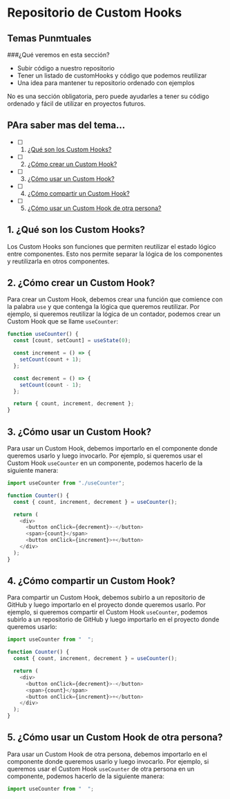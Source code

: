 # Repositorio de Custom Hooks

## Temas Punmtuales

###¿Qué veremos en esta sección?

- Subir código a nuestro repositorio
- Tener un listado de customHooks y código que podemos reutilizar
- Una idea para mantener tu repositorio ordenado con ejemplos

No es una sección obligatoria, pero puede ayudarles a tener su código ordenado y fácil de utilizar en proyectos futuros.

## PAra saber mas del tema...

- [ ] 1. [¿Qué son los Custom Hooks?](#1-qué-son-los-custom-hooks)
- [ ] 2. [¿Cómo crear un Custom Hook?](#2-cómo-crear-un-custom-hook)
- [ ] 3. [¿Cómo usar un Custom Hook?](#3-cómo-usar-un-custom-hook)
- [ ] 4. [¿Cómo compartir un Custom Hook?](#4-cómo-compartir-un-custom-hook)
- [ ] 5. [¿Cómo usar un Custom Hook de otra persona?](#5-cómo-usar-un-custom-hook-de-otra-persona)

## 1. ¿Qué son los Custom Hooks?

Los Custom Hooks son funciones que permiten reutilizar el estado lógico entre componentes. Esto nos permite separar la lógica de los componentes y reutilizarla en otros componentes.

## 2. ¿Cómo crear un Custom Hook?

Para crear un Custom Hook, debemos crear una función que comience con la palabra `use` y que contenga la lógica que queremos reutilizar. Por ejemplo, si queremos reutilizar la lógica de un contador, podemos crear un Custom Hook que se llame `useCounter`:

```js
function useCounter() {
  const [count, setCount] = useState(0);

  const increment = () => {
    setCount(count + 1);
  };

  const decrement = () => {
    setCount(count - 1);
  };

  return { count, increment, decrement };
}
```

## 3. ¿Cómo usar un Custom Hook?

Para usar un Custom Hook, debemos importarlo en el componente donde queremos usarlo y luego invocarlo. Por ejemplo, si queremos usar el Custom Hook `useCounter` en un componente, podemos hacerlo de la siguiente manera:

```js
import useCounter from "./useCounter";

function Counter() {
  const { count, increment, decrement } = useCounter();

  return (
    <div>
      <button onClick={decrement}>-</button>
      <span>{count}</span>
      <button onClick={increment}>+</button>
    </div>
  );
}
```

## 4. ¿Cómo compartir un Custom Hook?

Para compartir un Custom Hook, debemos subirlo a un repositorio de GitHub y luego importarlo en el proyecto donde queremos usarlo. Por ejemplo, si queremos compartir el Custom Hook `useCounter`, podemos subirlo a un repositorio de GitHub y luego importarlo en el proyecto donde queremos usarlo:

```js
import useCounter from "  ";

function Counter() {
  const { count, increment, decrement } = useCounter();

  return (
    <div>
      <button onClick={decrement}>-</button>
      <span>{count}</span>
      <button onClick={increment}>+</button>
    </div>
  );
}
```

## 5. ¿Cómo usar un Custom Hook de otra persona?

Para usar un Custom Hook de otra persona, debemos importarlo en el componente donde queremos usarlo y luego invocarlo. Por ejemplo, si queremos usar el Custom Hook `useCounter` de otra persona en un componente, podemos hacerlo de la siguiente manera:

```js
import useCounter from "  ";
```
